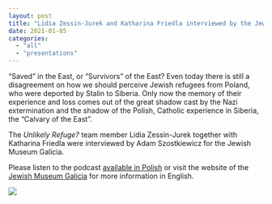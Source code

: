 ```yaml
---
layout: post
title: "Lidia Zessin-Jurek and Katharina Friedla interviewed by the Jewish Museum Galicia"
date: 2021-01-05
categories: 
  - "all"
  - "presentations"
---
```


“Saved” in the East, or “Survivors” of the East? Even today there is still a disagreement on how we should perceive Jewish refugees from Poland, who were deported by Stalin to Siberia. Only now the memory of their experience and loss comes out of the great shadow cast by the Nazi extermination and the shadow of the Polish, Catholic experience in Siberia, the “Calvary of the East”.

The _Unlikely Refuge?_ team member Lidia Zessin-Jurek together with Katharina Friedla were interviewed by Adam Szostkiewicz for the Jewish Museum Galicia.

Please listen to the podcast [available in Polish](https://www.youtube.com/watch?v=kCVEbjQh9eQ&feature=youtu.be&fbclid=IwAR14Hkb4c1f2Iph2hudiGHXv2sQEgLjRkEuDvmJWn9tOo5vJPZtlrA-hk-g) or visit the website of the [Jewish Museum Galicia](https://galiciajewishmuseum.org/en/the-siberian-exile-of-polish-jews-the-fates-of-the-shoah-refugees,1818) for more information in English.

![](/assets/images/Jurek-Friedla-photo-1024x684.jpg)
